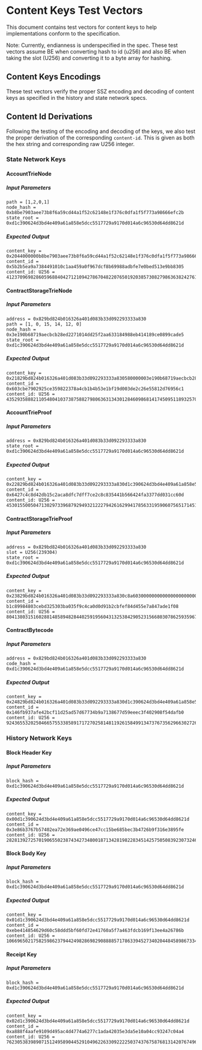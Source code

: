 # Content Keys Test Vectors

This document contains test vectors for content keys to help implementations conform to the specification. 

Note: Currently, endianness is underspecified in the spec. These test vectors
assume BE when converting hash to id (u256) and also BE when taking the slot
(U256) and converting it to a byte array for hashing.

## Content Keys Encodings

These test vectors verify the proper SSZ encoding and decoding of content keys
as specified in the history and state network specs.

## Content Id Derivations

Following the testing of the encoding and decoding of the keys, we also test the proper derivation
of the corresponding `content-id`. This is given as both the hex string and corresponding raw U256 integer.

### State Network Keys

#### AccountTrieNode

##### Input Parameters
```
path = [1,2,0,1]
node_hash = 0xb8be7903aee73b8f6a59cd44a1f52c62148e1f376c0dfa1f5f773a98666efc2b
state_root = 0xd1c390624d3bd4e409a61a858e5dcc5517729a9170d014a6c96530d64dd8621d
```

##### Expected Output
```
content_key = 0x2044000000b8be7903aee73b8f6a59cd44a1f52c62148e1f376c0dfa1f5f773a98666efc2bd1c390624d3bd4e409a61a858e5dcc5517729a9170d014a6c96530d64dd8621d01020001
content_id = 0x5b2b5ea9a7384491010c1aa459a0f967dcf8b69988adbfe7e0bed513e9bb8305
content_id: U256 = 41237096982860596884042712109427867048220765019203857308279863638242761605893
```

#### ContractStorageTrieNode

##### Input Parameters
```
address = 0x829bd824b016326a401d083b33d092293333a830
path = [1, 0, 15, 14, 12, 0]
node_hash = 0x3e190b68719aecbcb28ed2271014dd25f2aa633184988eb414189ce0899cade5
state_root = 0xd1c390624d3bd4e409a61a858e5dcc5517729a9170d014a6c96530d64dd8621d
```

##### Expected Output
```
content_key = 0x21829bd824b016326a401d083b33d092293333a830580000003e190b68719aecbcb28ed2271014dd25f2aa633184988eb414189ce0899cade5d1c390624d3bd4e409a61a858e5dcc5517729a9170d014a6c96530d64dd8621d01000f0e0c00
content_id = 0x603cbe7902925ce359822378a4cb1b4b53e1bf19d003de2c26e55812d76956c1
content_id: U256 = 43529358882110548041037387588279806363134301284609868141745095118932570363585
```

#### AccountTrieProof

##### Input Parameters
```
address = 0x829bd824b016326a401d083b33d092293333a830
state_root = 0xd1c390624d3bd4e409a61a858e5dcc5517729a9170d014a6c96530d64dd8621d 
```

##### Expected Output
```
content_key = 0x22829bd824b016326a401d083b33d092293333a830d1c390624d3bd4e409a61a858e5dcc5517729a9170d014a6c96530d64dd8621d
content_id = 0x6427c4c8d42db15c2aca8dfc7dff7ce2c8c835441b566424fa3377dd031cc60d
content_id: U256 = 45301550050471302973396879294932122279426162994178563319590607565171451545101
```

#### ContractStorageTrieProof

##### Input Parameters
```
address = 0x829bd824b016326a401d083b33d092293333a830
slot = U256(239304)
state_root = 0xd1c390624d3bd4e409a61a858e5dcc5517729a9170d014a6c96530d64dd8621d
```

##### Expected Output
```
content_key = 0x23829bd824b016326a401d083b33d092293333a830c8a6030000000000000000000000000000000000000000000000000000000000d1c390624d3bd4e409a61a858e5dcc5517729a9170d014a6c96530d64dd8621d
content_id = b1c89984803cebd325303ba035f9c4ca0d0d91b2cbfef84d455e7a847ade1f08
content_id: U256 = 80413803151602881485894828440259195604313253842905231566803078625935967002376
```

#### ContractBytecode

##### Input Parameters
```
address = 0x829bd824b016326a401d083b33d092293333a830
code_hash = 0xd1c390624d3bd4e409a61a858e5dcc5517729a9170d014a6c96530d64dd8621d
```

##### Expected Output
```
content_key = 0x24829bd824b016326a401d083b33d092293333a830d1c390624d3bd4e409a61a858e5dcc5517729a9170d014a6c96530d64dd8621d
content_id = 0x146fb937afe42bcf11d25ad57d67734b9a7138677d59eeec3f402908f54dafb0
content_id: U256 = 9243655320250466575533858917172702581481192615849913473767356296630272634800
```

### History Network Keys

#### Block Header Key

##### Input Parameters
```
block_hash = 0xd1c390624d3bd4e409a61a858e5dcc5517729a9170d014a6c96530d64dd8621d
```

##### Expected Output
```
content_key = 0x00d1c390624d3bd4e409a61a858e5dcc5517729a9170d014a6c96530d64dd8621d
content_id = 0x3e86b3767b57402ea72e369ae0496ce47cc15be685bec3b4726b9f316e3895fe
content_id: U256 = 28281392725701906550238743427348001871342819822834514257505083923073246729726
```

#### Block Body Key

##### Input Parameters
```
block_hash = 0xd1c390624d3bd4e409a61a858e5dcc5517729a9170d014a6c96530d64dd8621d
```

##### Expected Output
```
content_key = 0x01d1c390624d3bd4e409a61a858e5dcc5517729a9170d014a6c96530d64dd8621d
content_id = 0xebe414854629d60c58ddd5bf60fd72e41760a5f7a463fdcb169f13ee4a26786b
content_id: U256 = 106696502175825986237944249828698290888857178633945273402044845898673345165419
```

#### Receipt Key

##### Input Parameters
```
block_hash = 0xd1c390624d3bd4e409a61a858e5dcc5517729a9170d014a6c96530d64dd8621d
```

##### Expected Output
```
content_key = 0x02d1c390624d3bd4e409a61a858e5dcc5517729a9170d014a6c96530d64dd8621d
content_id = 0xa888f4aafe9109d495ac4d4774a6277c1ada42035e3da5e10a04cc93247c04a4
content_id: U256 = 76230538398907151249589044529104962263309222250374376758768131420767496438948
```
